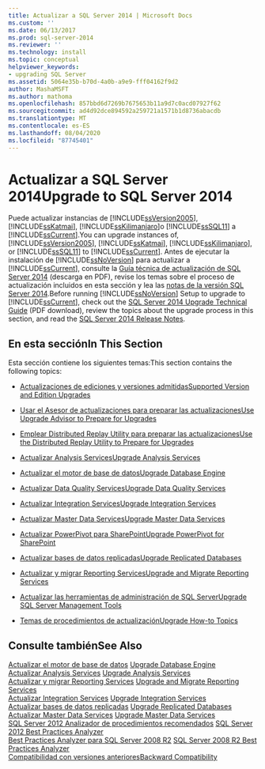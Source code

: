 ```yaml
---
title: Actualizar a SQL Server 2014 | Microsoft Docs
ms.custom: ''
ms.date: 06/13/2017
ms.prod: sql-server-2014
ms.reviewer: ''
ms.technology: install
ms.topic: conceptual
helpviewer_keywords:
- upgrading SQL Server
ms.assetid: 5064e35b-b70d-4a0b-a9e9-fff04162f9d2
author: MashaMSFT
ms.author: mathoma
ms.openlocfilehash: 857bbd6d7269b7675653b11a9d7c0acd07927f62
ms.sourcegitcommit: ad4d92dce894592a259721a1571b1d8736abacdb
ms.translationtype: MT
ms.contentlocale: es-ES
ms.lasthandoff: 08/04/2020
ms.locfileid: "87745401"
---
```

# <a name="upgrade-to-sql-server-2014"></a><span data-ttu-id="90a74-102">Actualizar a SQL Server 2014</span><span class="sxs-lookup"><span data-stu-id="90a74-102">Upgrade to SQL Server 2014</span></span>
  <span data-ttu-id="90a74-103">Puede actualizar instancias de [!INCLUDE[ssVersion2005](../../includes/ssversion2005-md.md)], [!INCLUDE[ssKatmai](../../includes/sskatmai-md.md)], [!INCLUDE[ssKilimanjaro](../../includes/sskilimanjaro-md.md)]o [!INCLUDE[ssSQL11](../../includes/sssql11-md.md)] a [!INCLUDE[ssCurrent](../../includes/sscurrent-md.md)].</span><span class="sxs-lookup"><span data-stu-id="90a74-103">You can upgrade instances of, [!INCLUDE[ssVersion2005](../../includes/ssversion2005-md.md)], [!INCLUDE[ssKatmai](../../includes/sskatmai-md.md)], [!INCLUDE[ssKilimanjaro](../../includes/sskilimanjaro-md.md)], or [!INCLUDE[ssSQL11](../../includes/sssql11-md.md)] to [!INCLUDE[ssCurrent](../../includes/sscurrent-md.md)].</span></span> <span data-ttu-id="90a74-104">Antes de ejecutar la instalación de [!INCLUDE[ssNoVersion](../../includes/ssnoversion-md.md)] para actualizar a [!INCLUDE[ssCurrent](../../includes/sscurrent-md.md)], consulte la [Guía técnica de actualización de SQL Server 2014](https://download.microsoft.com/download/7/1/5/715BDFA7-51B6-4D7B-AF17-61E78C7E538F/SQL_Server_2014_Upgrade_technical_guide.pdf) (descarga en PDF), revise los temas sobre el proceso de actualización incluidos en esta sección y lea las [notas de la versión SQL Server 2014](https://go.microsoft.com/fwlink/?LinkID=296445).</span><span class="sxs-lookup"><span data-stu-id="90a74-104">Before running [!INCLUDE[ssNoVersion](../../includes/ssnoversion-md.md)] Setup to upgrade to [!INCLUDE[ssCurrent](../../includes/sscurrent-md.md)], check out the [SQL Server 2014 Upgrade Technical Guide](https://download.microsoft.com/download/7/1/5/715BDFA7-51B6-4D7B-AF17-61E78C7E538F/SQL_Server_2014_Upgrade_technical_guide.pdf) (PDF download), review the topics about the upgrade process in this section, and read the [SQL Server 2014 Release Notes](https://go.microsoft.com/fwlink/?LinkID=296445).</span></span>  
  
## <a name="in-this-section"></a><span data-ttu-id="90a74-105">En esta sección</span><span class="sxs-lookup"><span data-stu-id="90a74-105">In This Section</span></span>  
 <span data-ttu-id="90a74-106">Esta sección contiene los siguientes temas:</span><span class="sxs-lookup"><span data-stu-id="90a74-106">This section contains the following topics:</span></span>  
  
-   [<span data-ttu-id="90a74-107">Actualizaciones de ediciones y versiones admitidas</span><span class="sxs-lookup"><span data-stu-id="90a74-107">Supported Version and Edition Upgrades</span></span>](supported-version-and-edition-upgrades.md)  
  
-   [<span data-ttu-id="90a74-108">Usar el Asesor de actualizaciones para preparar las actualizaciones</span><span class="sxs-lookup"><span data-stu-id="90a74-108">Use Upgrade Advisor to Prepare for Upgrades</span></span>](../../sql-server/install/use-upgrade-advisor-to-prepare-for-upgrades.md)  
  
-   [<span data-ttu-id="90a74-109">Emplear Distributed Replay Utility para preparar las actualizaciones</span><span class="sxs-lookup"><span data-stu-id="90a74-109">Use the Distributed Replay Utility to Prepare for Upgrades</span></span>](../../sql-server/install/use-the-distributed-replay-utility-to-prepare-for-upgrades.md)  
  
-   [<span data-ttu-id="90a74-110">Actualizar Analysis Services</span><span class="sxs-lookup"><span data-stu-id="90a74-110">Upgrade Analysis Services</span></span>](upgrade-analysis-services.md)  
  
-   [<span data-ttu-id="90a74-111">Actualizar el motor de base de datos</span><span class="sxs-lookup"><span data-stu-id="90a74-111">Upgrade Database Engine</span></span>](upgrade-database-engine.md)  
  
-   [<span data-ttu-id="90a74-112">Actualizar Data Quality Services</span><span class="sxs-lookup"><span data-stu-id="90a74-112">Upgrade Data Quality Services</span></span>](upgrade-data-quality-services.md)  
  
-   [<span data-ttu-id="90a74-113">Actualizar Integration Services</span><span class="sxs-lookup"><span data-stu-id="90a74-113">Upgrade Integration Services</span></span>](../../integration-services/install-windows/upgrade-integration-services.md)  
  
-   [<span data-ttu-id="90a74-114">Actualizar Master Data Services</span><span class="sxs-lookup"><span data-stu-id="90a74-114">Upgrade Master Data Services</span></span>](upgrade-master-data-services.md)  
  
-   [<span data-ttu-id="90a74-115">Actualizar PowerPivot para SharePoint</span><span class="sxs-lookup"><span data-stu-id="90a74-115">Upgrade PowerPivot for SharePoint</span></span>](upgrade-power-pivot-for-sharepoint.md)  
  
-   [<span data-ttu-id="90a74-116">Actualizar bases de datos replicadas</span><span class="sxs-lookup"><span data-stu-id="90a74-116">Upgrade Replicated Databases</span></span>](../../database-engine/install-windows/upgrade-replicated-databases.md)  
  
-   [<span data-ttu-id="90a74-117">Actualizar y migrar Reporting Services</span><span class="sxs-lookup"><span data-stu-id="90a74-117">Upgrade and Migrate Reporting Services</span></span>](../../reporting-services/install-windows/upgrade-and-migrate-reporting-services.md)  
  
-   [<span data-ttu-id="90a74-118">Actualizar las herramientas de administración de SQL Server</span><span class="sxs-lookup"><span data-stu-id="90a74-118">Upgrade SQL Server Management Tools</span></span>](upgrade-sql-server-management-tools.md)  
  
-   [<span data-ttu-id="90a74-119">Temas de procedimientos de actualización</span><span class="sxs-lookup"><span data-stu-id="90a74-119">Upgrade How-to Topics</span></span>](../../../2014/sql-server/install/upgrade-how-to-topics.md)  
  
## <a name="see-also"></a><span data-ttu-id="90a74-120">Consulte también</span><span class="sxs-lookup"><span data-stu-id="90a74-120">See Also</span></span>  
 <span data-ttu-id="90a74-121">[Actualizar el motor de base de datos](upgrade-database-engine.md) </span><span class="sxs-lookup"><span data-stu-id="90a74-121">[Upgrade Database Engine](upgrade-database-engine.md) </span></span>  
 <span data-ttu-id="90a74-122">[Actualizar Analysis Services](upgrade-analysis-services.md) </span><span class="sxs-lookup"><span data-stu-id="90a74-122">[Upgrade Analysis Services](upgrade-analysis-services.md) </span></span>  
 <span data-ttu-id="90a74-123">[Actualizar y migrar Reporting Services](../../reporting-services/install-windows/upgrade-and-migrate-reporting-services.md) </span><span class="sxs-lookup"><span data-stu-id="90a74-123">[Upgrade and Migrate Reporting Services](../../reporting-services/install-windows/upgrade-and-migrate-reporting-services.md) </span></span>  
 <span data-ttu-id="90a74-124">[Actualizar Integration Services](../../integration-services/install-windows/upgrade-integration-services.md) </span><span class="sxs-lookup"><span data-stu-id="90a74-124">[Upgrade Integration Services](../../integration-services/install-windows/upgrade-integration-services.md) </span></span>  
 <span data-ttu-id="90a74-125">[Actualizar bases de datos replicadas](../../database-engine/install-windows/upgrade-replicated-databases.md) </span><span class="sxs-lookup"><span data-stu-id="90a74-125">[Upgrade Replicated Databases](../../database-engine/install-windows/upgrade-replicated-databases.md) </span></span>  
 <span data-ttu-id="90a74-126">[Actualizar Master Data Services](upgrade-master-data-services.md) </span><span class="sxs-lookup"><span data-stu-id="90a74-126">[Upgrade Master Data Services](upgrade-master-data-services.md) </span></span>  
 <span data-ttu-id="90a74-127">[SQL Server 2012 Analizador de procedimientos recomendados](https://www.microsoft.com/download/details.aspx?id=29302) </span><span class="sxs-lookup"><span data-stu-id="90a74-127">[SQL Server 2012 Best Practices Analyzer](https://www.microsoft.com/download/details.aspx?id=29302) </span></span>  
 <span data-ttu-id="90a74-128">[Best Practices Analyzer para SQL Server 2008 R2](https://www.microsoft.com/download/details.aspx?id=436) </span><span class="sxs-lookup"><span data-stu-id="90a74-128">[SQL Server 2008 R2 Best Practices Analyzer](https://www.microsoft.com/download/details.aspx?id=436) </span></span>  
 [<span data-ttu-id="90a74-129">Compatibilidad con versiones anteriores</span><span class="sxs-lookup"><span data-stu-id="90a74-129">Backward Compatibility</span></span>](../../../2014/getting-started/backward-compatibility.md)  
  
  

